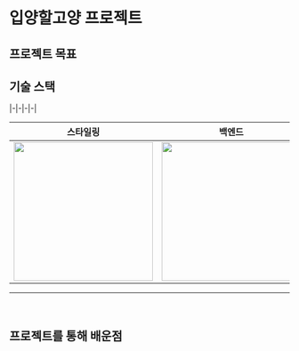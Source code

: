 # 입양할고양 프로젝트   
   
## 프로젝트 목표    



## 기술 스택
<!-- |UI라이브러리|React-Router|상태관리|Redux-Saga| -->
|-|-|-|-|
<!-- |<img src="./images/react.svg" width="250">|<img src="./images/react-router.png" width="250">|<img src="./images/redux.png" width="250">|<img src="./images/redux-saga.png" width="250">| -->

|스타일링|백엔드|백엔드라이브러리|DB|
|-|-|-|-|
|<img src="./images/styled-components.png" width="250">|<img src="./images/nodejs.png" width="250">|<img src="./images/express.png" width="250">|<img src="./images/mysql.png" width="250">|
<hr><br>

## 프로젝트를 통해 배운점 
